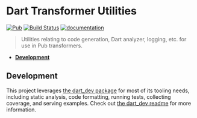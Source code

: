 # Dart Transformer Utilities
[![Pub](https://img.shields.io/pub/v/transformer_utils.svg)](https://pub.dartlang.org/packages/transformer_utils)
[![Build Status](https://travis-ci.org/Workiva/dart_transformer_utils.svg?branch=master)](https://travis-ci.org/Workiva/dart_transformer_utils)
[![documentation](https://img.shields.io/badge/Documentation-transformer_utils-blue.svg)](https://www.dartdocs.org/documentation/transformer_utils/latest/)

> Utilities relating to code generation, Dart analyzer, logging, etc. for use in Pub transformers.

- [**Development**](#development)


## Development

This project leverages [the dart_dev package](https://pub.dartlang.org/packages/dart_dev)
for most of its tooling needs, including static analysis, code formatting,
running tests, collecting coverage, and serving examples. Check out
[the dart_dev readme](https://github.com/Workiva/dart_dev) for more information.
